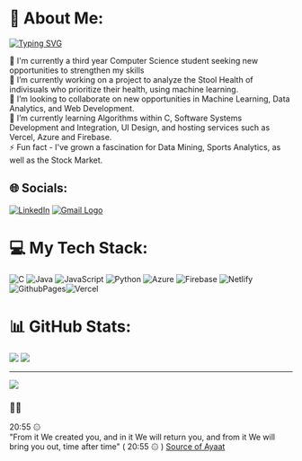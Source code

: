# 💫 About Me:
[![Typing SVG](https://readme-typing-svg.demolab.com?font=Fira+Code&duration=5020&pause=1006&width=529&lines=Hi+%F0%9F%91%8B%2C+I'm+Hamza;Current+third+year+University+Student)](https://git.io/typing-svg)

🚀 I'm currently a third year Computer Science student seeking new opportunities to strengthen my skills<br>🔭 I’m currently working on a project to analyze the Stool Health of indivisuals who prioritize their health, using machine learning.<br>👯 I’m looking to collaborate on new opportunities in Machine Learning, Data Analytics, and Web Development.<br>🌱 I’m currently learning Algorithms within C, Software Systems Development and Integration, UI Design, and hosting services such as Vercel, Azure and Firebase.<br>⚡ Fun fact - I've grown a fascination for Data Mining, Sports Analytics, as well as the Stock Market.

## 🌐 Socials:
[![LinkedIn](https://img.shields.io/badge/LinkedIn-0077B5?style=for-the-badge&logo=linkedin&logoColor=white)](https://www.linkedin.com/in/hamza-elmi-b9827a231/) 
[![Gmail Logo](https://img.shields.io/badge/Gmail-D14836?style=for-the-badge&logo=gmail&logoColor=white)](mailto:hamzaelmi067@gmail.com)



# 💻 My Tech Stack:
![C](https://img.shields.io/badge/c-%2300599C.svg?style=for-the-badge&logo=c&logoColor=white) ![Java](https://img.shields.io/badge/java-%23ED8B00.svg?style=for-the-badge&logo=openjdk&logoColor=white) ![JavaScript](https://img.shields.io/badge/javascript-%23323330.svg?style=for-the-badge&logo=javascript&logoColor=%23F7DF1E) ![Python](https://img.shields.io/badge/python-3670A0?style=for-the-badge&logo=python&logoColor=ffdd54) ![Azure](https://img.shields.io/badge/azure-%230072C6.svg?style=for-the-badge&logo=microsoftazure&logoColor=white) ![Firebase](https://img.shields.io/badge/firebase-%23039BE5.svg?style=for-the-badge&logo=firebase) ![Netlify](https://img.shields.io/badge/netlify-%23000000.svg?style=for-the-badge&logo=netlify&logoColor=#00C7B7) ![GithubPages](https://img.shields.io/badge/github%20pages-121013?style=for-the-badge&logo=github&logoColor=white)![Vercel](https://img.shields.io/badge/Vercel-%233FB914.svg?style=for-the-badge&logo=vercel&logoColor=white)

# 📊 GitHub Stats:
<div align="left">
  <img src="https://github-readme-stats.vercel.app/api?username=hamzaelmi068&theme=algolia&hide_border=false&include_all_commits=false&count_private=false&hide_rank=true" />
  <img src="https://github-readme-streak-stats.herokuapp.com/?user=hamzaelmi068&theme=algolia&hide_border=false" />
 <!-- <img src="https://github-readme-stats.vercel.app/api/top-langs/?username=hamzaelmi068&theme=algolia&hide_border=false&include_all_commits=false&count_private=false&layout=compact" /> -->
</div>

---
[![](https://visitcount.itsvg.in/api?id=hamzaelmi068&label=Profile%20Views&color=1&pretty=false)](https://visitcount.itsvg.in)
### 🤲🎯
20:55  ۞  
"From it We created you, and in it We will return you, and from it We will bring you out, time after time" ( 20:55  ۞ )
[Source of Ayaat](https://your-source-website.com) <!-- All praise to the almighty ٱللَّٰه (swt) !-->
<!-- done..-->
